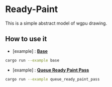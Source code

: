 # Ready-Paint

This is a simple abstract model of wgpu drawing.

## How to use it
- [example] : [**Base**](examples/base.rs)
```bash
cargo run --example base
```

- [example] : [**Queue Ready Paint Pass**](examples/queue_ready_paint_pass.rs)
```bash
cargo run --example queue_ready_paint_pass
```
